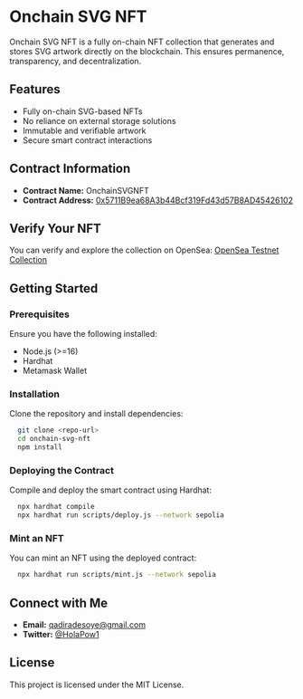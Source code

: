 # Onchain SVG NFT

Onchain SVG NFT is a fully on-chain NFT collection that generates and stores SVG artwork directly on the blockchain. This ensures permanence, transparency, and decentralization.

## Features
- Fully on-chain SVG-based NFTs
- No reliance on external storage solutions
- Immutable and verifiable artwork
- Secure smart contract interactions

## Contract Information
- **Contract Name:** OnchainSVGNFT
- **Contract Address:** [0x5711B9ea68A3b44Bcf319Fd43d57B8AD45426102](https://sepolia.basescan.org/address/0x5711B9ea68A3b44Bcf319Fd43d57B8AD45426102#code)

## Verify Your NFT
You can verify and explore the collection on OpenSea:
[OpenSea Testnet Collection](https://testnets.opensea.io/collection/onchainsvgnft-2)

## Getting Started
### Prerequisites
Ensure you have the following installed:
- Node.js (>=16)
- Hardhat
- Metamask Wallet


### Installation
Clone the repository and install dependencies:
```sh
  git clone <repo-url>
  cd onchain-svg-nft
  npm install
```

### Deploying the Contract
Compile and deploy the smart contract using Hardhat:
```sh
  npx hardhat compile
  npx hardhat run scripts/deploy.js --network sepolia
```

### Mint an NFT
You can mint an NFT using the deployed contract:
```sh
  npx hardhat run scripts/mint.js --network sepolia
```

## Connect with Me
- **Email:** qadiradesoye@gmail.com  
- **Twitter:** [@HolaPow1](https://x.com/HolaPow1)

## License
This project is licensed under the MIT License.

